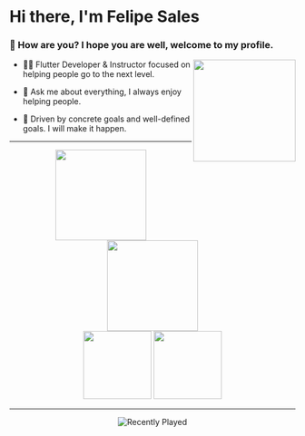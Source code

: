 <h1>Hi there, I'm Felipe Sales</h1>

<h3>🤙 How are you? I hope you are well, welcome to my profile.</h3>

<img height="180em" align="right" src="https://user-images.githubusercontent.com/59374587/153518639-7a26f075-9621-4c47-bae8-e46c957d09a7.png"/>

<p>

- 👨‍💻 Flutter Developer & Instructor focused on helping people go to the next level.
 
- 💬 Ask me about everything, I always enjoy helping people.

- 👊 Driven by concrete goals and well-defined goals. I will make it happen.

</p>

 ---
 
   <div style="text-align: center;">
 
  <img height="160em" src="https://github-readme-stats.vercel.app/api?username=felipecastrosales&show_icons=true&theme=dark"/>
  <img height="160em" src="https://github-readme-stats.vercel.app/api/top-langs/?username=felipecastrosales&theme=dark"/>
  <br>
  <img height="120em" src="https://github-readme-streak-stats.herokuapp.com/?user=felipecastrosales&show_icons=true&locale=en&layout=compact&theme=dark&line_height=1"/>
  <img height="120em" src="https://github-profile-summary-cards.vercel.app/api/cards/profile-details?username=felipecastrosales&theme=monokai"/>

   </div>

---
    
   <div align="center">

![Recently Played](https://spotify-recently-played-readme.vercel.app/api?user=12175856820)

   </div>

